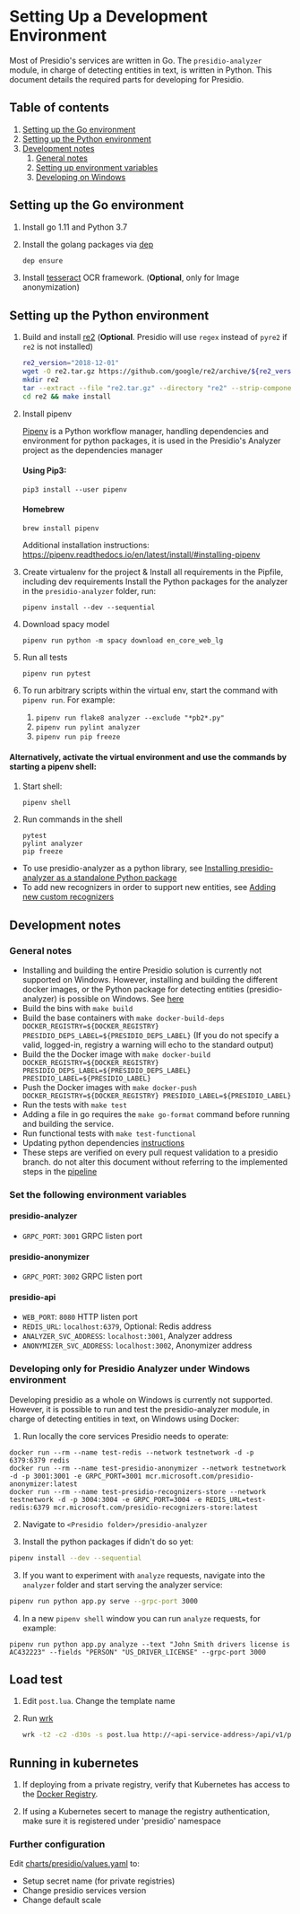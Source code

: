 # Setting Up a Development Environment

Most of Presidio's services are written in Go. The `presidio-analyzer` module, in charge of detecting entities in text, is written in Python. This document details the required parts for developing for Presidio.

## Table of contents

1. [Setting up the Go environment](#dev-go)
2. [Setting up the Python environment](#dev-python)
3. [Development notes](#dev-notes)
   1. [General notes](#dev-general-notes)
   2. [Setting up environment variables](#env-variables)
   3. [Developing on Windows](#develop-windows)

## Setting up the Go environment <a name='dev-go'></a>

1. Install go 1.11 and Python 3.7

2. Install the golang packages via [dep](https://github.com/golang/dep/releases)

   ```sh
   dep ensure
   ```

3. Install [tesseract](https://github.com/tesseract-ocr/tesseract/wiki) OCR framework. (**Optional**, only for Image anonymization)

## Setting up the Python environment <a name='dev-python'></a>

1. Build and install [re2](https://github.com/google/re2) (**Optional**. Presidio will use `regex` instead of `pyre2` if `re2` is not installed)

   ```sh
   re2_version="2018-12-01"
   wget -O re2.tar.gz https://github.com/google/re2/archive/${re2_version}.tar.gz
   mkdir re2
   tar --extract --file "re2.tar.gz" --directory "re2" --strip-components 1
   cd re2 && make install
   ```

2. Install pipenv

   [Pipenv](https://pipenv.readthedocs.io/en/latest/) is a Python workflow manager, handling dependencies and environment for python packages, it is used in the Presidio's Analyzer project as the dependencies manager

   #### Using Pip3:

   ```
   pip3 install --user pipenv
   ```

   #### Homebrew

   ```
   brew install pipenv
   ```

   Additional installation instructions: https://pipenv.readthedocs.io/en/latest/install/#installing-pipenv

3. Create virtualenv for the project & Install all requirements in the Pipfile, including dev requirements
Install the Python packages for the analyzer in the `presidio-analyzer` folder, run:
    ```
    pipenv install --dev --sequential
    ```

4. Download spacy model
    ```
    pipenv run python -m spacy download en_core_web_lg
    ```

5. Run all tests
    ```
    pipenv run pytest
    ```

6. To run arbitrary scripts within the virtual env, start the command with `pipenv run`. For example:
    1. `pipenv run flake8 analyzer --exclude "*pb2*.py"`
    2. `pipenv run pylint analyzer`
    3. `pipenv run pip freeze`

#### Alternatively, activate the virtual environment and use the commands by starting a pipenv shell:

1. Start shell:

   ```
   pipenv shell
   ```

2. Run commands in the shell

   ```
   pytest
   pylint analyzer
   pip freeze
   ```

- To use presidio-analyzer as a python library, see [Installing presidio-analyzer as a standalone Python package](https://github.com/microsoft/presidio/blob/master/docs/deploy.md#install-presidio-analyzer-as-a-python-package)
- To add new recognizers in order to support new entities, see [Adding new custom recognizers](https://github.com/microsoft/presidio/blob/master/docs/custom_fields.md)

## Development notes <a name='dev-notes'></a>

### General notes <a name="dev-general-notes"></a>

- Installing and building the entire Presidio solution is currently not supported on Windows. However, installing and building the different docker images, or the Python package for detecting entities (presidio-analyzer) is possible on Windows. See [here](#develop-windows)
- Build the bins with `make build`
- Build the base containers with `make docker-build-deps DOCKER_REGISTRY=${DOCKER_REGISTRY} PRESIDIO_DEPS_LABEL=${PRESIDIO_DEPS_LABEL}` (If you do not specify a valid, logged-in, registry a warning will echo to the standard output)
- Build the the Docker image with `make docker-build DOCKER_REGISTRY=${DOCKER_REGISTRY} PRESIDIO_DEPS_LABEL=${PRESIDIO_DEPS_LABEL} PRESIDIO_LABEL=${PRESIDIO_LABEL}`
- Push the Docker images with `make docker-push DOCKER_REGISTRY=${DOCKER_REGISTRY} PRESIDIO_LABEL=${PRESIDIO_LABEL}`
- Run the tests with `make test`
- Adding a file in go requires the `make go-format` command before running and building the service.
- Run functional tests with `make test-functional`
- Updating python dependencies [instructions](./pipenv_readme.md)
- These steps are verified on every pull request validation to a presidio branch. do not alter this document without referring to the implemented steps in the [pipeline](../pipelines/templates/build-test-publish.yaml)

### Set the following environment variables <a name="env-variables"></a>

#### presidio-analyzer

- `GRPC_PORT`: `3001` GRPC listen port

#### presidio-anonymizer

- `GRPC_PORT`: `3002` GRPC listen port

#### presidio-api

- `WEB_PORT`: `8080` HTTP listen port
- `REDIS_URL`: `localhost:6379`, Optional: Redis address
- `ANALYZER_SVC_ADDRESS`: `localhost:3001`, Analyzer address
- `ANONYMIZER_SVC_ADDRESS`: `localhost:3002`, Anonymizer address

### Developing only for Presidio Analyzer under Windows environment <a name="develop-windows"></a>

Developing presidio as a whole on Windows is currently not supported. However, it is possible to run and test the presidio-analyzer module, in charge of detecting entities in text, on Windows using Docker:

1. Run locally the core services Presidio needs to operate:

```
docker run --rm --name test-redis --network testnetwork -d -p 6379:6379 redis
docker run --rm --name test-presidio-anonymizer --network testnetwork -d -p 3001:3001 -e GRPC_PORT=3001 mcr.microsoft.com/presidio-anonymizer:latest
docker run --rm --name test-presidio-recognizers-store --network testnetwork -d -p 3004:3004 -e GRPC_PORT=3004 -e REDIS_URL=test-redis:6379 mcr.microsoft.com/presidio-recognizers-store:latest
```

2. Navigate to `<Presidio folder>/presidio-analyzer`

3. Install the python packages if didn't do so yet:

```sh
pipenv install --dev --sequential
```

3. If you want to experiment with `analyze` requests, navigate into the `analyzer` folder and start serving the analyzer service:

```sh
pipenv run python app.py serve --grpc-port 3000
```

4. In a new `pipenv shell` window you can run `analyze` requests, for example:

```
pipenv run python app.py analyze --text "John Smith drivers license is AC432223" --fields "PERSON" "US_DRIVER_LICENSE" --grpc-port 3000
```

## Load test

1. Edit `post.lua`. Change the template name
2. Run [wrk](https://github.com/wg/wrk)

   ```sh
   wrk -t2 -c2 -d30s -s post.lua http://<api-service-address>/api/v1/projects/<my-project>/analyze
   ```

## Running in kubernetes

1. If deploying from a private registry, verify that Kubernetes has access to the [Docker Registry](https://docs.microsoft.com/en-us/azure/container-registry/container-registry-auth-aks).

2. If using a Kubernetes secert to manage the registry authentication, make sure it is registered under 'presidio' namespace

### Further configuration

Edit [charts/presidio/values.yaml](../charts/presidio/values.yaml) to:

- Setup secret name (for private registries)
- Change presidio services version
- Change default scale
